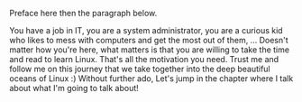 Preface here then the paragraph below.

You have a job in IT, you are a system administrator, you are a curious kid who likes to mess with computers and get the most out of them, ... Doesn't matter how you're here, what matters is that you are willing to take the time and read to learn Linux. That's all the motivation you need. Trust me and follow me on this journey that we take together into the deep beautiful oceans of Linux :) Without further ado, Let's jump in the chapter where I talk about what I'm going to talk about!

